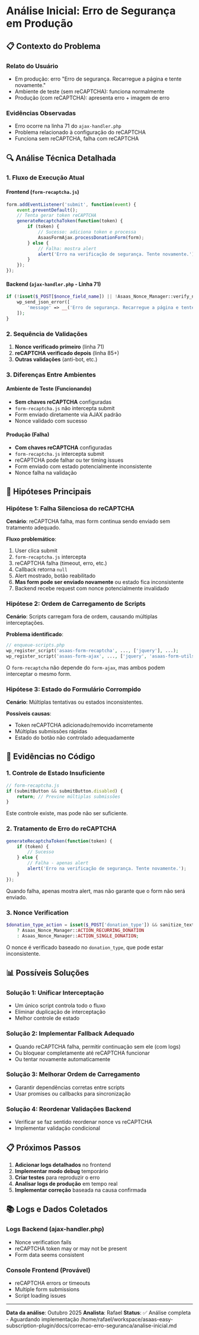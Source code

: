 # Análise Inicial: Erro de Segurança em Produção

## 📋 Contexto do Problema

### Relato do Usuário
- Em produção: erro "Erro de segurança. Recarregue a página e tente novamente."
- Ambiente de teste (sem reCAPTCHA): funciona normalmente
- Produção (com reCAPTCHA): apresenta erro + imagem de erro

### Evidências Observadas
- Erro ocorre na linha 71 do `ajax-handler.php`
- Problema relacionado à configuração do reCAPTCHA
- Funciona sem reCAPTCHA, falha com reCAPTCHA

## 🔍 Análise Técnica Detalhada

### 1. Fluxo de Execução Atual

#### Frontend (`form-recaptcha.js`)
```javascript
form.addEventListener('submit', function(event) {
    event.preventDefault();
    // Tenta gerar token reCAPTCHA
    generateRecaptchaToken(function(token) {
        if (token) {
            // Sucesso: adiciona token e processa
            AsaasFormAjax.processDonationForm(form);
        } else {
            // Falha: mostra alert
            alert('Erro na verificação de segurança. Tente novamente.');
        }
    });
});
```

#### Backend (`ajax-handler.php` - Linha 71)
```php
if (!isset($_POST[$nonce_field_name]) || !Asaas_Nonce_Manager::verify_nonce($_POST, $donation_type_action)) {
    wp_send_json_error([
        'message' => __('Erro de segurança. Recarregue a página e tente novamente.', 'asaas-easy-subscription-plugin')
    ]);
}
```

### 2. Sequência de Validações

1. **Nonce verificado primeiro** (linha 71)
2. **reCAPTCHA verificado depois** (linha 85+)
3. **Outras validações** (anti-bot, etc.)

### 3. Diferenças Entre Ambientes

#### Ambiente de Teste (Funcionando)
- **Sem chaves reCAPTCHA** configuradas
- `form-recaptcha.js` não intercepta submit
- Form enviado diretamente via AJAX padrão
- Nonce validado com sucesso

#### Produção (Falha)
- **Com chaves reCAPTCHA** configuradas
- `form-recaptcha.js` intercepta submit
- reCAPTCHA pode falhar ou ter timing issues
- Form enviado com estado potencialmente inconsistente
- Nonce falha na validação

## 🎯 Hipóteses Principais

### Hipótese 1: Falha Silenciosa do reCAPTCHA
**Cenário**: reCAPTCHA falha, mas form continua sendo enviado sem tratamento adequado.

**Fluxo problemático**:
1. User clica submit
2. `form-recaptcha.js` intercepta
3. reCAPTCHA falha (timeout, erro, etc.)
4. Callback retorna `null`
5. Alert mostrado, botão reabilitado
6. **Mas form pode ser enviado novamente** ou estado fica inconsistente
7. Backend recebe request com nonce potencialmente invalidado

### Hipótese 2: Ordem de Carregamento de Scripts
**Cenário**: Scripts carregam fora de ordem, causando múltiplas interceptações.

**Problema identificado**:
```php
// enqueue-scripts.php
wp_register_script('asaas-form-recaptcha', ..., ['jquery'], ...);
wp_register_script('asaas-form-ajax', ..., ['jquery', 'asaas-form-utils', 'asaas-form-ui'], ...);
```

O `form-recaptcha` não depende do `form-ajax`, mas ambos podem interceptar o mesmo form.

### Hipótese 3: Estado do Formulário Corrompido
**Cenário**: Múltiplas tentativas ou estados inconsistentes.

**Possíveis causas**:
- Token reCAPTCHA adicionado/removido incorretamente
- Múltiplas submissões rápidas
- Estado do botão não controlado adequadamente

## 🔧 Evidências no Código

### 1. Controle de Estado Insuficiente
```javascript
// form-recaptcha.js
if (submitButton && submitButton.disabled) {
    return; // Previne múltiplas submissões
}
```
Este controle existe, mas pode não ser suficiente.

### 2. Tratamento de Erro do reCAPTCHA
```javascript
generateRecaptchaToken(function(token) {
    if (token) {
        // Sucesso
    } else {
        // Falha - apenas alert
        alert('Erro na verificação de segurança. Tente novamente.');
    }
});
```
Quando falha, apenas mostra alert, mas não garante que o form não será enviado.

### 3. Nonce Verification
```php
$donation_type_action = isset($_POST['donation_type']) && sanitize_text_field(wp_unslash($_POST['donation_type'])) === 'recurring'
    ? Asaas_Nonce_Manager::ACTION_RECURRING_DONATION
    : Asaas_Nonce_Manager::ACTION_SINGLE_DONATION;
```
O nonce é verificado baseado no `donation_type`, que pode estar inconsistente.

## 📊 Possíveis Soluções

### Solução 1: Unificar Interceptação
- Um único script controla todo o fluxo
- Eliminar duplicação de interceptação
- Melhor controle de estado

### Solução 2: Implementar Fallback Adequado
- Quando reCAPTCHA falha, permitir continuação sem ele (com logs)
- Ou bloquear completamente até reCAPTCHA funcionar
- Ou tentar novamente automaticamente

### Solução 3: Melhorar Ordem de Carregamento
- Garantir dependências corretas entre scripts
- Usar promises ou callbacks para sincronização

### Solução 4: Reordenar Validações Backend
- Verificar se faz sentido reordenar nonce vs reCAPTCHA
- Implementar validação condicional

## 📋 Próximos Passos

1. **Adicionar logs detalhados** no frontend
2. **Implementar modo debug** temporário
3. **Criar testes** para reproduzir o erro
4. **Analisar logs de produção** em tempo real
5. **Implementar correção** baseada na causa confirmada

## 📚 Logs e Dados Coletados

### Logs Backend (ajax-handler.php)
- Nonce verification fails
- reCAPTCHA token may or may not be present
- Form data seems consistent

### Console Frontend (Provável)
- reCAPTCHA errors or timeouts
- Multiple form submissions
- Script loading issues

---

**Data da análise**: Outubro 2025
**Analista**: Rafael
**Status**: ✅ Análise completa - Aguardando implementação</content>
<parameter name="filePath">/home/rafael/workspace/asaas-easy-subscription-plugin/docs/correcao-erro-seguranca/analise-inicial.md